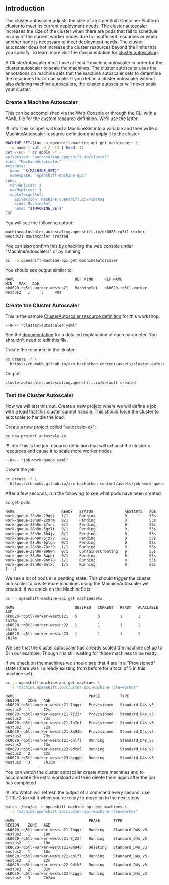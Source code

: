 ## Introduction

The cluster autoscaler adjusts the size of an OpenShift Container Platform cluster to meet its current deployment needs. The cluster autoscaler increases the size of the cluster when there are pods that fail to schedule on any of the current worker nodes due to insufficient resources or when another node is necessary to meet deployment needs. The cluster autoscaler does not increase the cluster resources beyond the limits that you specify. To learn more visit the documentation for [cluster autoscaling](https://docs.openshift.com/container-platform/latest/machine_management/applying-autoscaling.html).

A ClusterAutoscaler must have at least 1 machine autoscaler in order for the cluster autoscaler to scale the machines. The cluster autoscaler uses the annotations on machine sets that the machine autoscaler sets to determine the resources that it can scale. If you define a cluster autoscaler without also defining machine autoscalers, the cluster autoscaler will never scale your cluster.

### Create a Machine Autoscaler

This can be accomplished via the Web Console or through the CLI with a YAML file for the custom resource definition. We'll use the latter.

!!! info
    This snippet will load a MachineSet into a variable and then write a MachineAutoscaler resource definition and apply it to the cluster

```bash
MACHINE_SET=$(oc -n openshift-machine-api get machinesets \
  -o name | cut -d / -f2 | head -1)
cat <<EOF | oc apply -f -
apiVersion: "autoscaling.openshift.io/v1beta1"
kind: "MachineAutoscaler"
metadata:
  name: "${MACHINE_SET}"
  namespace: "openshift-machine-api"
spec:
  minReplicas: 1
  maxReplicas: 3
  scaleTargetRef:
    apiVersion: machine.openshift.io/v1beta1
    kind: MachineSet
    name: "${MACHINE_SET}"
EOF
```

You will see the following output:
``` {.text .no-copy}
machineautoscaler.autoscaling.openshift.io/ok0620-rq5tl-worker-westus21-mautoscaler created
```

You can also confirm this by checking the web console under "MachineAutoscalers" or by running:

```bash
oc  -n openshift-machine-api get machineautoscaler
```

You should see output similar to:

```{.text .no-copy}
NAME                           REF KIND     REF NAME                      MIN   MAX   AGE
ok0620-rq5tl-worker-westus21   MachineSet   ok0620-rq5tl-worker-westus2   1     3     40s
```

### Create the Cluster Autoscaler

This is the sample [ClusterAutoscaler resource definition](https://rh-mobb.github.io/aro-hackathon-content/assets/cluster-autoscaler.yaml) for this workshop:

``` title="cluster-autoscaler.yaml"
--8<-- "cluster-autoscaler.yaml"
```

See the [documentation](https://docs.openshift.com/container-platform/latest/machine_management/applying-autoscaling.html#cluster-autoscaler-cr_applying-autoscaling) for a detailed explanation of each parameter. You shouldn't need to edit this file.

Create the resource in the cluster:

```bash
oc create -f \
  https://rh-mobb.github.io/aro-hackathon-content/assets/cluster-autoscaler.yaml
```

Output:
```{.text .no-copy}
clusterautoscaler.autoscaling.openshift.io/default created
```

### Test the Cluster Autoscaler

Now we will test this out. Create a new project where we will define a job with a load that this cluster cannot handle. This should force the cluster to autoscale to handle the load.

Create a new project called "autoscale-ex":

```bash
oc new-project autoscale-ex
```

!!! info
    This is the job resource definition that will exhaust the cluster's resources and cause it to scale more worker nodes

``` title="job-work-queue.yaml"
--8<-- "job-work-queue.yaml"
```

Create the job

```bash
oc create -f \
  https://rh-mobb.github.io/aro-hackathon-content/assets/job-work-queue.yaml
```

After a few seconds, run the following to see what pods have been created.

```bash
oc get pods
```


```{.text .no-copy}
NAME                     READY   STATUS              RESTARTS   AGE
work-queue-28n9m-29qgj   1/1     Running             0          53s
work-queue-28n9m-2c9rm   0/1     Pending             0          53s
work-queue-28n9m-57vnc   0/1     Pending             0          53s
work-queue-28n9m-5gz7t   0/1     Pending             0          53s
work-queue-28n9m-5h4jv   0/1     Pending             0          53s
work-queue-28n9m-6jz7v   0/1     Pending             0          53s
work-queue-28n9m-6ptgh   0/1     Pending             0          53s
work-queue-28n9m-78rr9   1/1     Running             0          53s
work-queue-28n9m-898wn   0/1     ContainerCreating   0          53s
work-queue-28n9m-8wpbt   0/1     Pending             0          53s
work-queue-28n9m-9nm78   1/1     Running             0          53s
work-queue-28n9m-9ntxc   1/1     Running             0          53s
[...]
```

We see a lot of pods in a pending state.  This should trigger the cluster autoscaler to create more machines using the MachineAutoscaler we created. If we check on the MachineSets:

```bash
oc -n openshift-machine-api get machinesets
```

```{.text .no-copy}
NAME                           DESIRED   CURRENT   READY   AVAILABLE   AGE
ok0620-rq5tl-worker-westus21   5         5         1       1           7h17m
ok0620-rq5tl-worker-westus22   1         1         1       1           7h17m
ok0620-rq5tl-worker-westus23   1         1         1       1           7h17m
```

We see that the cluster autoscaler has already scaled the machine set up to 5 in our example. Though it is still waiting for those machines to be ready.

If we check on the machines we should see that 4 are in a "Provisioned" state (there was 1 already existing from before for a total of 5 in this machine set).

```bash
oc -n openshift-machine-api get machines \
  -l "machine.openshift.io/cluster-api-machine-role=worker"
```

```{.text .no-copy}
NAME                                 PHASE         TYPE              REGION    ZONE   AGE
ok0620-rq5tl-worker-westus21-7hqgz   Provisioned   Standard_D4s_v3   westus2   1      72s
ok0620-rq5tl-worker-westus21-7j22r   Provisioned   Standard_D4s_v3   westus2   1      73s
ok0620-rq5tl-worker-westus21-7n7nf   Provisioned   Standard_D4s_v3   westus2   1      72s
ok0620-rq5tl-worker-westus21-8m94b   Provisioned   Standard_D4s_v3   westus2   1      73s
ok0620-rq5tl-worker-westus21-qnlfl   Running       Standard_D4s_v3   westus2   1      13m
ok0620-rq5tl-worker-westus22-9dtk5   Running       Standard_D4s_v3   westus2   2      22m
ok0620-rq5tl-worker-westus23-hzggb   Running       Standard_D4s_v3   westus2   3      7h15m
```

You can watch the cluster autoscaler create more machines and to accomodate the extra workload and then delete them again after the job has completed

!!! info
    Watch will refresh the output of a command every second. use CTRL-C to exit it when you're ready to move on to the next steps.


```bash
watch ~/bin/oc -n openshift-machine-api get machines \
  -l "machine.openshift.io/cluster-api-machine-role=worker"
```

```{.text .no-copy}
NAME                                 PHASE      TYPE              REGION    ZONE   AGE
ok0620-rq5tl-worker-westus21-7hqgz   Running    Standard_D4s_v3   westus2   1      10m
ok0620-rq5tl-worker-westus21-7j22r   Running    Standard_D4s_v3   westus2   1      10m
ok0620-rq5tl-worker-westus21-8m94b   Deleting   Standard_D4s_v3   westus2   1      10m
ok0620-rq5tl-worker-westus21-qnlfl   Running    Standard_D4s_v3   westus2   1      22m
ok0620-rq5tl-worker-westus22-9dtk5   Running    Standard_D4s_v3   westus2   2      32m
ok0620-rq5tl-worker-westus23-hzggb   Running    Standard_D4s_v3   westus2   3      7h24m
```
